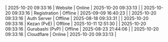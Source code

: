 | 2025-10-20 09:33:16 | Website | Online | 2025-10-20 09:33:13 |
| 2025-10-20 09:33:16 | Registration | Offline | 2025-09-09 16:40:23 |
| 2025-10-20 09:33:16 | Auth Server | Offline | 2025-08-18 09:33:31 |
| 2025-10-20 09:33:16 | Kezan (PvE) | Offline | 2025-10-11 12:51:30 |
| 2025-10-20 09:33:16 | Gurubashi (PvP) | Offline | 2025-08-23 21:44:06 |
| 2025-10-20 09:33:16 | Cloudflare | Online | 2025-10-20 09:33:13 |
